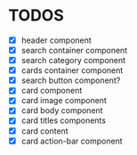 # TODOS

- [x] header component
- [x] search container component
- [x] search category component
- [x] cards container component
- [x] search button component?
- [x] card component
- [x] card image component
- [x] card body component
- [x] card titles components
- [x] card content
- [x] card action-bar component
